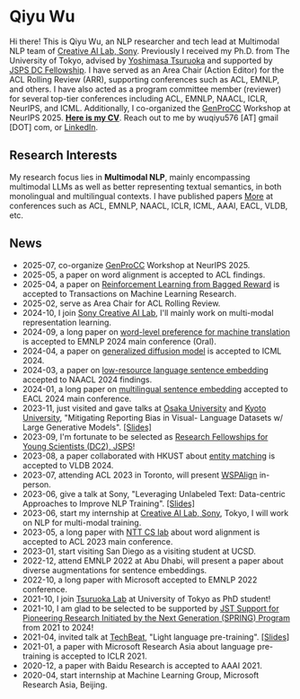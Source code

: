# Qiyu Wu

Hi there! This is Qiyu Wu, an NLP researcher and tech lead at Multimodal NLP team of [Creative AI Lab, Sony](https://sony.github.io/creativeai/).
Previously I received my Ph.D. from The University of Tokyo, advised by [Yoshimasa Tsuruoka](https://www.logos.t.u-tokyo.ac.jp/~tsuruoka/) and supported by [JSPS DC Fellowship](https://www.jsps.go.jp/english/e-pd/index.html).
I have served as an Area Chair (Action Editor) for the ACL Rolling Review (ARR), supporting conferences such as ACL, EMNLP, and others. I have also acted as a program committee member (reviewer) for several top-tier conferences including ACL, EMNLP, NAACL, ICLR, NeurIPS, and ICML. Additionally, I co-organized the [GenProCC](https://genprocc.github.io/) Workshop at NeurIPS 2025.
**[Here is my CV](/CV.pdf)**.
Reach out to me by wuqiyu576 [AT] gmail [DOT] com, or [LinkedIn](https://www.linkedin.com/in/qiyuw/).

<!-- I'm supported by [JSPS DC2 Fellowship](https://www.jsps.go.jp/english/e-pd/index.html) and [JST SPRING Fellowship](https://www.jst.go.jp/jisedai/en/) during my Ph.D. program. -->

## Research Interests
My research focus lies in **Multimodal NLP**, mainly encompassing multimodal LLMs as well as better representing textual semantics, in both monolingual and multilingual contexts.
I have published papers [More](/pubs) at conferences such as ACL, EMNLP, NAACL, ICLR, ICML, AAAI, EACL, VLDB, etc.

<!---
## Publications
* **Qiyu Wu**, Masaaki Nagata, Zhongtao Miao, Yoshimasa Tsuruoka. “Word Alignment as Preference for Machine Translation.”, **EMNLP 2024, Oral**. [[Paper]](https://arxiv.org/abs/2405.09223)
* Zhongtao Miao†, **Qiyu Wu**, Kaiyan Zhao, Zilong Wu, Yoshimasa Tsuruoka. “Enhancing Cross-lingual Sentence Embedding for Low-resource Languages with Word Alignment.”, **NAACL 2024, findings**. [[Paper]](https://aclanthology.org/2024.findings-naacl.204/)
* Kaiyan Zhao*†, **Qiyu Wu\***, Xin-Qiang Cai, Yoshimasa Tsuruoka. “Leveraging Multi-lingual Positive Instances in Contrastive Learning to Improve Sentence Embedding.”, **EACL 2024, main conference long paper**. [[Paper]](https://arxiv.org/abs/2309.08929)
* **Qiyu Wu**, Masaaki Nagata, Yoshimasa Tsuruoka. “WSPAlign: Word Alignment Pre-training via Large-Scale Weakly Supervised Span Prediction.”, at **ACL 2023, main conference long paper**. [[Paper]](https://arxiv.org/abs/2306.05644) [[Code]](https://github.com/qiyuw/WSPAlign)
* **Qiyu Wu**, Chongyang Tao, Tao Shen, Can Xu, Xiubo Geng and Daxin Jiang. “PCL: Peer-Contrastive Learning with Diverse Augmentations for Unsupervised Sentence Embeddings.” **EMNLP 2022, main conference long paper**. [[Paper]](https://aclanthology.org/2022.emnlp-main.826.pdf) [[Code]](https://github.com/qiyuw/PeerCL)
* **Qiyu Wu**, Chen Xing, Yatao Li, Guolin Ke, Di He and Tie-Yan Liu. “Taking Notes on the Fly Helps Language Pre-Training.” **ICLR 2021**. [[Paper]](https://openreview.net/pdf?id=lU5Rs_wCweN)
-->

## News
* 2025-07, co-organize [GenProCC](https://genprocc.github.io/) Workshop at NeurIPS 2025. 
* 2025-05, a paper on word alignment is accepted to ACL findings.
* 2025-04, a paper on [Reinforcement Learning from Bagged Reward](https://openreview.net/forum?id=bXUipBbZDA) is accepted to Transactions on Machine Learning Research.
* 2025-02, serve as Area Chair for ACL Rolling Review.
* 2024-10, I join [Sony Creative AI Lab](https://sony.github.io/creativeai/), I'll mainly work on multi-modal representation learning.
* 2024-09, a long paper on [word-level preference for machine translation](https://arxiv.org/abs/2405.09223) is accepted to EMNLP 2024 main conference (Oral).
* 2024-04, a paper on [generalized diffusion model](https://arxiv.org/abs/2402.19009) is accepted to ICML 2024.
* 2024-03, a paper on [low-resource language sentence embedding](https://arxiv.org/abs/2310.01330) accepted to NAACL 2024 findings.
* 2024-01, a long paper on [multilingual sentence embedding](https://arxiv.org/abs/2309.08929) accepted to EACL 2024 main conference.
* 2023-11, just visited and gave talks at [Osaka University](https://yukiar.github.io/) and [Kyoto University](https://nlp.ist.i.kyoto-u.ac.jp/EN/), "Mitigating Reporting Bias in Visual- Language Datasets w/ Large Generative Models". [[Slides]](papers/KyotoU-Talk.pdf)
* 2023-09, I'm fortunate to be selected as [Research Fellowships for Young Scientists (DC2), JSPS](https://www.jsps.go.jp/english/e-pd/index.html)!
* 2023-08, a paper collaborated with HKUST about [entity matching](https://dl.acm.org/doi/abs/10.14778/3632093.3632096) is accepted to VLDB 2024.
* 2023-07, attending ACL 2023 in Toronto, will present [WSPAlign](https://github.com/qiyuw/WSPAlign) in-person.
* 2023-06, give a talk at Sony, "Leveraging Unlabeled Text: Data-centric Approaches to Improve NLP Training". [[Slides]](papers/Data-Centric%20NLP%20public%20version.pdf)
* 2023-06, start my internship at [Creative AI Lab, Sony](https://sony.github.io/creativeai/), Tokyo, I will work on NLP for multi-modal training.
* 2023-05, a long paper with [NTT CS lab](https://www.rd.ntt/e/cs/team_project/icl/lirg/index.html) about word alignment is accepted to ACL 2023 main conference.
* 2023-01, start visiting San Diego as a visiting student at UCSD.
* 2022-12, attend EMNLP 2022 at Abu Dhabi, will present a paper about diverse augmentations for sentence embeddings.
* 2022-10, a long paper with Microsoft accepted to EMNLP 2022 conference.
* 2021-10, I join [Tsuruoka Lab](https://www.logos.t.u-tokyo.ac.jp/index-en.html) at University of Tokyo as PhD student!
* 2021-10, I am glad to be selected to be supported by [JST Support for Pioneering Research Initiated by the Next Generation (SPRING) Program](https://www.cis-trans.jp/spring_gx/index-e.html) from 2021 to 2024!
* 2021-04, invited talk at [TechBeat](https://www.techbeat.net/), "Light language pre-training". [[Slides]](papers/Light%20Language%20Pre-trianing.pdf)
* 2021-01, a paper with Microsoft Research Asia about language pre-training is accepted to ICLR 2021.
* 2020-12, a paper with Baidu Research is accepted to AAAI 2021.
* 2020-04, start internship at Machine Learning Group, Microsoft Research Asia, Beijing.

<!-- 
## Photos
I also take photos to record my life and cute things. Visit [here](/photos) to see more photos I took. Recent favorites:

![Image](/images/tokyo/202206-hakusan/20220618_042540600_iOS.jpg)![Image](/images/tokyo/202206-pink-sky/20220616_091519150_iOS.jpg) -->
